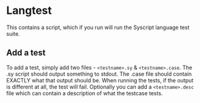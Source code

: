 # Langtest

This contains a script, which if you run will run the Syscript language test suite.

## Add a test

To add a test, simply add two files - `<testname>.sy` & `<testname>.case`. The .sy script should output something to stdout. The .case file should contain EXACTLY what that output should be. When running the tests, if the output is different at all, the test will fail. Optionally you can add a `<testname>.desc` file which can contain a description of what the testcase tests.
